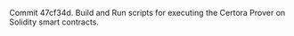 Commit 47cf34d.                    Build and Run scripts for executing the Certora Prover on Solidity smart contracts.